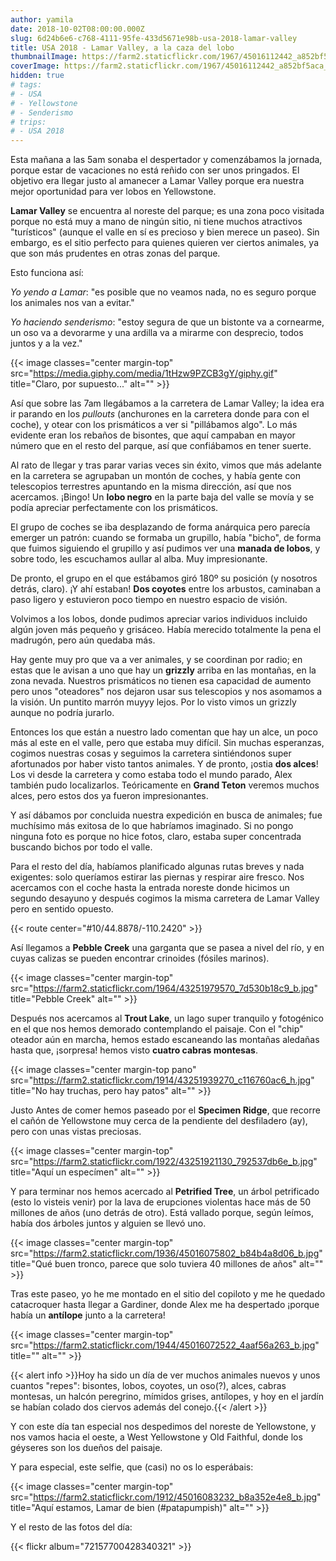 ```yaml
---
author: yamila
date: 2018-10-02T08:00:00.000Z
slug: 6d24b6e6-c768-4111-95fe-433d5671e98b-usa-2018-lamar-valley
title: USA 2018 - Lamar Valley, a la caza del lobo
thumbnailImage: https://farm2.staticflickr.com/1967/45016112442_a852bf5aca_c.jpg
coverImage: https://farm2.staticflickr.com/1967/45016112442_a852bf5aca_b.jpg
hidden: true
# tags:
# - USA
# - Yellowstone
# - Senderismo
# trips:
# - USA 2018
---
```


Esta mañana a las 5am sonaba el despertador y comenzábamos la jornada, porque estar de vacaciones no está reñido con ser unos pringados. El objetivo era llegar justo al amanecer a Lamar Valley porque era nuestra mejor oportunidad para ver lobos en Yellowstone.

<!--more-->

**Lamar Valley** se encuentra al noreste del parque; es una zona poco visitada porque no está muy a mano de ningún sitio, ni tiene muchos atractivos "turísticos" (aunque el valle en sí es precioso y bien merece un paseo). Sin embargo, es el sitio perfecto para quienes quieren ver ciertos animales, ya que son más prudentes en otras zonas del parque.

Esto funciona así:

*Yo yendo a Lamar*: "es posible que no veamos nada, no es seguro porque los animales nos van a evitar."

*Yo haciendo senderismo*: "estoy segura de que un bistonte va a cornearme, un oso va a devorarme y una ardilla va a mirarme con desprecio, todos juntos y a la vez."

{{< image classes="center margin-top" src="https://media.giphy.com/media/1tHzw9PZCB3gY/giphy.gif" title="Claro, por supuesto..." alt="" >}}

Así que sobre las 7am llegábamos a la carretera de Lamar Valley; la idea era ir parando en los *pullouts* (anchurones en la carretera donde para con el coche), y otear con los prismáticos a ver si "pillábamos algo". Lo más evidente eran los rebaños de bisontes, que aquí campaban en mayor número que en el resto del parque, así que confiábamos en tener suerte.

Al rato de llegar y tras parar varias veces sin éxito, vimos que más adelante en la carretera se agrupaban un montón de coches, y había gente con telescopios terrestres apuntando en la misma dirección, así que nos acercamos. ¡Bingo! Un **lobo negro** en la parte baja del valle se movía y se podía apreciar perfectamente con los prismáticos.

El grupo de coches se iba desplazando de forma anárquica pero parecía emerger un patrón: cuando se formaba un grupillo, había "bicho", de forma que fuimos siguiendo el grupillo y así pudimos ver una **manada de lobos**, y sobre todo, les escuchamos aullar al alba. Muy impresionante.

De pronto, el grupo en el que estábamos giró 180º su posición (y nosotros detrás, claro). ¡Y ahí estaban! **Dos coyotes** entre los arbustos, caminaban a paso ligero y estuvieron poco tiempo en nuestro espacio de visión.

Volvimos a los lobos, donde pudimos apreciar varios individuos incluido algún joven más pequeño y grisáceo. Había merecido totalmente la pena el madrugón, pero aún quedaba más.

Hay gente muy pro que va a ver animales, y se coordinan por radio; en estas que le avisan a uno que hay un **grizzly** arriba en las montañas, en la zona nevada. Nuestros prismáticos no tienen esa capacidad de aumento pero unos "oteadores" nos dejaron usar sus telescopios y nos asomamos a la visión. Un puntito marrón muyyy lejos. Por lo visto vimos un grizzly aunque no podría jurarlo.

Entonces los que están a nuestro lado comentan que hay un alce, un poco más al este en el valle, pero que estaba muy difícil. Sin muchas esperanzas, cogimos nuestras cosas y seguimos la carretera sintiéndonos super afortunados por haber visto tantos animales. Y de pronto, ¡ostia **dos alces**! Los vi desde la carretera y como estaba todo el mundo parado, Alex también pudo localizarlos. Teóricamente en **Grand Teton** veremos muchos alces, pero estos dos ya fueron impresionantes.

Y así dábamos por concluida nuestra expedición en busca de animales; fue muchísimo más exitosa de lo que habríamos imaginado. Si no pongo ninguna foto es porque no hice fotos, claro, estaba super concentrada buscando bichos por todo el valle.

Para el resto del día, habíamos planificado algunas rutas breves y nada exigentes: solo queríamos estirar las piernas y respirar aire fresco. Nos acercamos con el coche hasta la entrada noreste donde hicimos un segundo desayuno y después cogimos la misma carretera de Lamar Valley pero en sentido opuesto.

{{< route center="#10/44.8878/-110.2420" >}}

Así llegamos a **Pebble Creek** una garganta que se pasea a nivel del río, y en cuyas calizas se pueden encontrar crinoides (fósiles marinos).

{{< image classes="center margin-top" src="https://farm2.staticflickr.com/1964/43251979570_7d530b18c9_b.jpg" title="Pebble Creek" alt="" >}}

Después nos acercamos al **Trout Lake**, un lago super tranquilo y fotogénico en el que nos hemos demorado contemplando el paisaje. Con el "chip" oteador aún en marcha, hemos estado escaneando las montañas aledañas hasta que, ¡sorpresa! hemos visto **cuatro cabras montesas**.

{{< image classes="center margin-top pano" src="https://farm2.staticflickr.com/1914/43251939270_c116760ac6_h.jpg" title="No hay truchas, pero hay patos" alt="" >}}

Justo Antes de comer hemos paseado por el **Specimen Ridge**, que recorre el cañón de Yellowstone muy cerca de la pendiente del desfiladero (ay), pero con unas vistas preciosas.

{{< image classes="center margin-top" src="https://farm2.staticflickr.com/1922/43251921130_792537db6e_b.jpg" title="Aquí un especímen" alt="" >}}

Y para terminar nos hemos acercado al **Petrified Tree**, un árbol petrificado (esto lo visteis venir) por la lava de erupciones violentas hace más de 50 millones de años (uno detrás de otro). Está vallado porque, según leímos, había dos árboles juntos y alguien se llevó uno.

{{< image classes="center margin-top" src="https://farm2.staticflickr.com/1936/45016075802_b84b4a8d06_b.jpg" title="Qué buen tronco, parece que solo tuviera 40 millones de años" alt="" >}}

Tras este paseo, yo he me montado en el sitio del copiloto y me he quedado catacroquer hasta llegar a Gardiner, donde Alex me ha despertado ¡porque había un **antílope** junto a la carretera!

{{< image classes="center margin-top" src="https://farm2.staticflickr.com/1944/45016072522_4aaf56a263_b.jpg" title="" alt="" >}}

{{< alert info >}}Hoy ha sido un día de ver muchos animales nuevos y unos cuantos "repes": bisontes, lobos, coyotes, un oso(?), alces, cabras montesas, un halcón peregrino, mímidos grises, antílopes, y hoy en el jardín se habían colado dos ciervos además del conejo.{{< /alert >}}

Y con este día tan especial nos despedimos del noreste de Yellowstone, y nos vamos hacia el oeste, a West Yellowstone y Old Faithful, donde los géyseres son los dueños del paisaje.

Y para especial, este selfie, que (casi) no os lo esperábais:

{{< image classes="center margin-top" src="https://farm2.staticflickr.com/1912/45016083232_b8a352e4e8_b.jpg" title="Aquí estamos, Lamar de bien (#patapumpish)" alt="" >}}

Y el resto de las fotos del día:

{{< flickr album="72157700428340321" >}}
